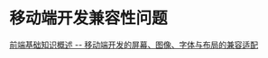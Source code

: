 # 移动端开发兼容性问题

[前端基础知识概述 -- 移动端开发的屏幕、图像、字体与布局的兼容适配](<https://juejin.im/post/5d70747cf265da03e16897c8>)

